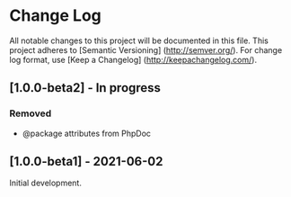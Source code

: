 # Change Log

All notable changes to this project will be documented in this file. This project adheres
to [Semantic Versioning] (http://semver.org/). For change log format,
use [Keep a Changelog] (http://keepachangelog.com/).

## [1.0.0-beta2] - In progress

### Removed

- @package attributes from PhpDoc

## [1.0.0-beta1] - 2021-06-02

Initial development.